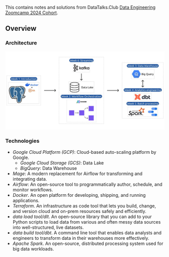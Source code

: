 This contains notes and solutions from DataTalks.Club [Data Engineering Zoomcamp 2024 Cohort](https://github.com/DataTalksClub/data-engineering-zoomcamp).

## Overview 

### Architecture 
![](resources/architecture/architecture.jpeg)

### Technologies 
* *Google Cloud Platform (GCP)*: Cloud-based auto-scaling platform by Google. 
  * *Google Cloud Storage (GCS)*: Data Lake
  * *BigQuery*: Data Warehouse
* *Mage*: A modern replacement for Airflow for transforming and integrating data.
* *Airflow*: An open-source tool to programmatically author, schedule, and monitor workflows.
* *Docker*. An open platform for developing, shipping, and running applications.
* *Terraform*. An infrastructure as code tool that lets you build, change, and version cloud and on-prem resources safely and efficiently.
* *data load tool/dlt*. An open-source library that you can add to your Python scripts to load data from various and often messy data sources into well-structured, live datasets.
* *data build tool/dbt*. A command line tool that enables data analysts and engineers to transform data in their warehouses more effectively.
* *Apache Spark*. An open-source, distributed processing system used for big data workloads.

